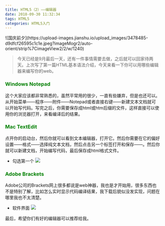 ```yaml
---
title: HTML5（2）——编辑器
date: 2018-09-30 11:32:34
tags: HTML5
categories: HTML5入门
---
```


<meta name="referrer" content="no-referrer" />
![国庆前夕](https://upload-images.jianshu.io/upload_images/3478485-d9dfcf26595c1c1e.jpeg?imageMogr2/auto-orient/strip%7CimageView2/2/w/1240)

> 今天已经是9月最后一天，还有一件事情需要去做，之后就可以回家待两天。上次写了第一篇HTML基本语法介绍，今天来看一下你可以用哪些编辑器来编写你的web。

<!--more-->

### <font color="green">Windows Notepad</font>
这个大家应该都非常熟悉的，虽然平常用的很少，一直有些嫌弃，但是也还可以。从开始菜单——程序——附件——Notepad或者直接右键——新建文本文档就可以开始写代码。写完之后，你需要保存成html或htm后缀的文件，这样直接可以使用你的浏览器打开，来看编译后的结果。

### <font color="green">Mac TextEdit</font>
点开你的启动台，然后你就可以看到文本编辑器，打开它。然后你需要在它的偏好设置——格式——选择纯文本文档，然后点击另一个标签打开和保存——。然后你就可以新建文档，开始编写代码，最后保存成html格式文件。

- 勾选第一个
![](https://upload-images.jianshu.io/upload_images/3478485-8ad786f2b38f8482.png?imageMogr2/auto-orient/strip%7CimageView2/2/w/1240)

### <font color="green">Adobe Brackets</font>
Adobe公司的Brackets网上很多都说是web神器，我也是才开始用，很多东西也不是特别了解，比如怎么实时显示代码编译结果，我下载后貌似没发实现，问题在哪里我也不太清楚。

- 软件界面
![](https://upload-images.jianshu.io/upload_images/3478485-654fe29edc44f95e.png?imageMogr2/auto-orient/strip%7CimageView2/2/w/1240)

最后，希望你们有好的编辑器可以推荐给我。
